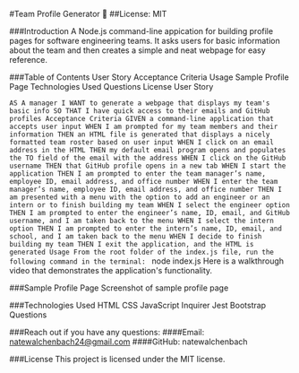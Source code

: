 #Team Profile Generator 👥
##License: MIT

###Introduction
A Node.js command-line appication for building profile pages for software engineering teams. It asks users for basic information about the team and then creates a simple and neat webpage for easy reference.

###Table of Contents
User Story
Acceptance Criteria
Usage
Sample Profile Page
Technologies Used
Questions
License
User Story

`AS A manager I WANT to generate a webpage that displays my team's basic info SO THAT I have quick access to their emails and GitHub profiles Acceptance Criteria GIVEN a command-line application that accepts user input WHEN I am prompted for my team members and their information THEN an HTML file is generated that displays a nicely formatted team roster based on user input WHEN I click on an email address in the HTML THEN my default email program opens and populates the TO field of the email with the address WHEN I click on the GitHub username THEN that GitHub profile opens in a new tab WHEN I start the application THEN I am prompted to enter the team manager’s name, employee ID, email address, and office number WHEN I enter the team manager’s name, employee ID, email address, and office number THEN I am presented with a menu with the option to add an engineer or an intern or to finish building my team WHEN I select the engineer option THEN I am prompted to enter the engineer’s name, ID, email, and GitHub username, and I am taken back to the menu WHEN I select the intern option THEN I am prompted to enter the intern’s name, ID, email, and school, and I am taken back to the menu WHEN I decide to finish building my team THEN I exit the application, and the HTML is generated Usage From the root folder of the index.js file, run the following command in the terminal: `
node index.js
Here is a walkthrough video that demonstrates the application's functionality.

###Sample Profile Page
Screenshot of sample profile page

###Technologies Used
HTML
CSS
JavaScript
Inquirer
Jest
Bootstrap
Questions

###Reach out if you have any questions:
####Email: natewalchenbach24@gmail.com
####GitHub: natewalchenbach

###License
This project is licensed under the MIT license.
